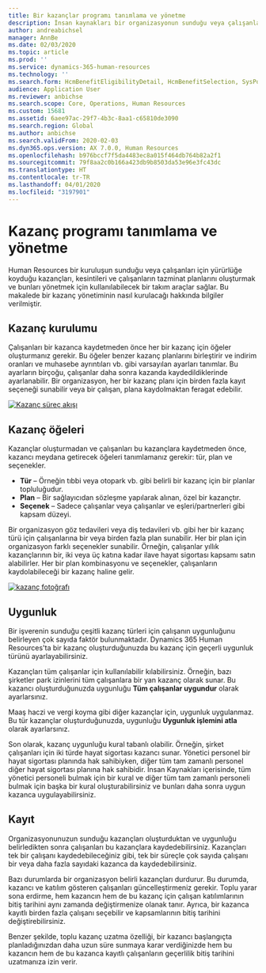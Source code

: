 ```yaml
---
title: Bir kazançlar programı tanımlama ve yönetme
description: İnsan kaynakları bir organizasyonun sunduğu veya çalışanları için yürürlüğe koyduğu kazançları, kesintileri ve çalışanların tazminat planlarını oluşturmak ve bunları yönetmek için kullanılabilecek bir takım araçlar sağlar. Bu makalede bir kazanç yönetiminin nasıl kurulacağı hakkında bilgiler verilmiştir.
author: andreabichsel
manager: AnnBe
ms.date: 02/03/2020
ms.topic: article
ms.prod: ''
ms.service: dynamics-365-human-resources
ms.technology: ''
ms.search.form: HcmBenefitEligibilityDetail, HcmBenefitSelection, SysPolicyListPage, SysPolicySourceDocumentRuleType
audience: Application User
ms.reviewer: anbichse
ms.search.scope: Core, Operations, Human Resources
ms.custom: 15681
ms.assetid: 6aee97ac-29f7-4b3c-8aa1-c65810de3090
ms.search.region: Global
ms.author: anbichse
ms.search.validFrom: 2020-02-03
ms.dyn365.ops.version: AX 7.0.0, Human Resources
ms.openlocfilehash: b976bccf7f5da4483ec8a015f464db764b82a2f1
ms.sourcegitcommit: 79f8aa2c0b166a423db9b8503da53e96e3fc43dc
ms.translationtype: HT
ms.contentlocale: tr-TR
ms.lasthandoff: 04/01/2020
ms.locfileid: "3197901"
---
```

# <a name="define-and-manage-a-benefits-program"></a>Kazanç programı tanımlama ve yönetme

Human Resources bir kuruluşun sunduğu veya çalışanları için yürürlüğe koyduğu kazançları, kesintileri ve çalışanların tazminat planlarını oluşturmak ve bunları yönetmek için kullanılabilecek bir takım araçlar sağlar. Bu makalede bir kazanç yönetiminin nasıl kurulacağı hakkında bilgiler verilmiştir.

## <a name="benefit-setup"></a>Kazanç kurulumu

Çalışanları bir kazanca kaydetmeden önce her bir kazanç için öğeler oluşturmanız gerekir. Bu öğeler benzer kazanç planlarını birleştirir ve indirim oranları ve muhasebe ayrıntıları vb. gibi varsayılan ayarları tanımlar. Bu ayarların birçoğu, çalışanlar daha sonra kazanda kaydedildiklerinde ayarlanabilir. Bir organizasyon, her bir kazanç planı için birden fazla kayıt seçeneği sunabilir veya bir çalışan, plana kaydolmaktan feragat edebilir. 

[![Kazanç süreç akışı](./media/benefit-process-flow1.png)](./media/benefit-process-flow1.png)

## <a name="benefit-elements"></a>Kazanç öğeleri

Kazançlar oluşturmadan ve çalışanları bu kazançlara kaydetmeden önce, kazancı meydana getirecek öğeleri tanımlamanız gerekir: tür, plan ve seçenekler.

-   **Tür** – Örneğin tıbbi veya otopark vb. gibi belirli bir kazanç için bir planlar topluluğudur.
-   **Plan** – Bir sağlayıcıdan sözleşme yapılarak alınan, özel bir kazançtır.
-   **Seçenek** – Sadece çalışanlar veya çalışanlar ve eşleri/partnerleri gibi kapsam düzeyi.

Bir organizasyon göz tedavileri veya diş tedavileri vb. gibi her bir kazanç türü için çalışanlarına bir veya birden fazla plan sunabilir. Her bir plan için organizasyon farklı seçenekler sunabilir. Örneğin, çalışanlar yıllık kazançlarının bir, iki veya üç katına kadar ilave hayat sigortası kapsamı satın alabilirler. Her bir plan kombinasyonu ve seçenekler, çalışanların kaydolabileceği bir kazanç haline gelir. 

[![kazanç fotoğrafı](./media/benefit-pic.png)](./media/benefit-pic.png)

## <a name="eligibility"></a>Uygunluk
Bir işverenin sunduğu çeşitli kazanç türleri için çalışanın uygunluğunu belirleyen çok sayıda faktör bulunmaktadır. Dynamics 365 Human Resources'ta bir kazanç oluşturduğunuzda bu kazanç için geçerli uygunluk türünü ayarlayabilirsiniz. 

Kazançları tüm çalışanlar için kullanılabilir kılabilirsiniz. Örneğin, bazı şirketler park izinlerini tüm çalışanlara bir yan kazanç olarak sunar. Bu kazancı oluşturduğunuzda uygunluğu **Tüm çalışanlar uygundur** olarak ayarlarsınız. 

Maaş haczi ve vergi koyma gibi diğer kazançlar için, uygunluk uygulanmaz. Bu tür kazançlar oluşturduğunuzda, uygunluğu **Uygunluk işlemini atla** olarak ayarlarsınız. 

Son olarak, kazanç uygunluğu kural tabanlı olabilir. Örneğin, şirket çalışanları için iki türde hayat sigortası kazancı sunar. Yönetici personel bir hayat sigortası planında hak sahibiyken, diğer tüm tam zamanlı personel diğer hayat sigortası planına hak sahibidir. İnsan Kaynakları içerisinde, tüm yönetici personeli bulmak için bir kural ve diğer tüm tam zamanlı personeli bulmak için başka bir kural oluşturabilirsiniz ve bunları daha sonra uygun kazanca uygulayabilirsiniz.

## <a name="enrollment"></a>Kayıt
Organizasyonunuzun sunduğu kazançları oluşturduktan ve uygunluğu belirledikten sonra çalışanları bu kazançlara kaydedebilirsiniz. Kazançları tek bir çalışanı kaydedebileceğiniz gibi, tek bir süreçle çok sayıda çalışanı bir veya daha fazla sayıdaki kazanca da kaydedebilirsiniz. 

Bazı durumlarda bir organizasyon belirli kazançları durdurur. Bu durumda, kazancı ve katılım gösteren çalışanları güncelleştirmeniz gerekir. Toplu yarar sona erdirme, hem kazancın hem de bu kazanç için çalışan katılımlarının bitiş tarihini aynı zamanda değiştirmenize olanak tanır. Ayrıca, bir kazanca kayıtlı birden fazla çalışanı seçebilir ve kapsamlarının bitiş tarihini değiştirebilirsiniz. 

Benzer şekilde, toplu kazanç uzatma özelliği, bir kazancı başlangıçta planladığınızdan daha uzun süre sunmaya karar verdiğinizde hem bu kazancın hem de bu kazanca kayıtlı çalışanların geçerlilik bitiş tarihini uzatmanıza izin verir.


